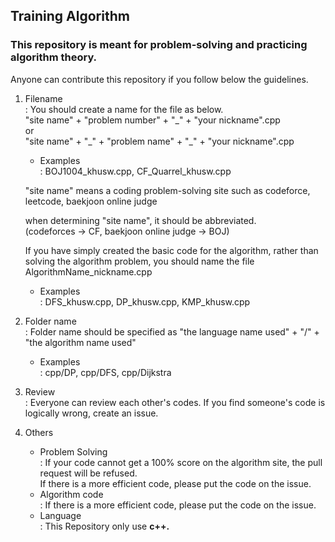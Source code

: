 ## Training Algorithm

### This repository is meant for problem-solving and practicing algorithm theory.

Anyone can contribute this repository if you follow below the guidelines.

1. Filename<br>
   : You should create a name for the file as below.<br>
   "site name" + "problem number" + "\_" + "your nickname".cpp<br>
   or<br>
   "site name" + "\_" + "problem name" + "\_" + "your nickname".cpp<br>

   - Examples<br>
     : BOJ1004_khusw.cpp, CF_Quarrel_khusw.cpp

   "site name" means a coding problem-solving site such as codeforce, leetcode, baekjoon online judge

   when determining "site name", it should be abbreviated.<br>
   (codeforces -> CF, baekjoon online judge -> BOJ)<br>

   If you have simply created the basic code for the algorithm, rather than solving the algorithm problem, you should name the file AlgorithmName_nickname.cpp

   - Examples<br>
     : DFS_khusw.cpp, DP_khusw.cpp, KMP_khusw.cpp

2. Folder name<br>
   : Folder name should be specified as "the language name used" + "/" + "the algorithm name used"

   - Examples<br>
     : cpp/DP, cpp/DFS, cpp/Dijkstra

3. Review <br>
   : Everyone can review each other's codes. If you find someone's code is logically wrong, create an issue.

4. Others<br>
   - Problem Solving<br>
     : If your code cannot get a 100% score on the algorithm site, the pull request will be refused.
     <br>
     If there is a more efficient code, please put the code on the issue.
   - Algorithm code<br>
     : If there is a more efficient code, please put the code on the issue.
   - Language<br>
     : This Repository only use <b>c++.</b>
